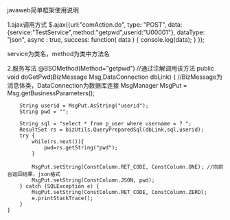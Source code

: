 javaweb简单框架使用说明

1.ajax调用方式
$.ajax({url:"comAction.do",
				type: "POST",
				data: {service:"TestService",method:"getpwd",userid:"U00001"},
				dataType: "json",
				async : true,
				success: function( data ) {
					console.log(data);
				}
			});
      
 service为类名，method为类中方法名
 
 2.服务写法
 @BSOMethod(Method="getpwd")  //通过注解调用该方法
	public  void doGetPwd(BizMessage Msg,DataConnection dbLink) {  //BizMessage为消息体类，DataConnection为数据库连接
		MsgManager MsgPut = Msg.getBusinessParameters();
		
		String userid = MsgPut.AsString("userid");
		String pwd = "";
		
		String sql = "select * from p_user where username = ? ";
		ResultSet rs = bizUtils.QueryPreparedSql(dbLink,sql,userid);
        try {
			while(rs.next()){
				pwd=rs.getString("pwd");
			}
			
			MsgPut.setString(ConstColumn.RET_CODE, ConstColumn.ONE); //向前台返回结果，json格式
	        MsgPut.setString(ConstColumn.JSON, pwd);
		} catch (SQLException e) {
			MsgPut.setString(ConstColumn.RET_CODE, ConstColumn.ZERO);
			e.printStackTrace();
		}
	}
